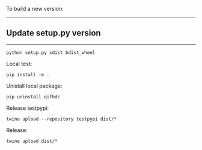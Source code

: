 To build a new version:

---
Update setup.py version
---
---
```
python setup.py sdist bdist_wheel
```
Local test:
```
pip install -e .
```
Unistall local package:

```
pip uninstall qifhdc
```

Release testpypi:
```
twine upload --repository testpypi dist/*
```

Release:
```
twine upload dist/*
```